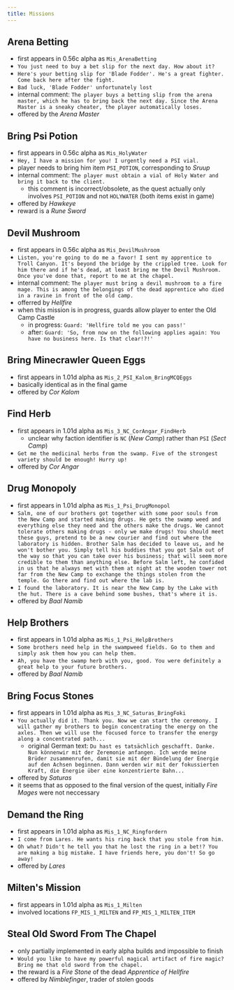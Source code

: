 ```yaml
---
title: Missions
---
```


## Arena Betting
- first appears in 0.56c alpha as `Mis_ArenaBetting`
- `You just need to buy a bet slip for the next day. How about it?`
- `Here's your betting slip for 'Blade Fodder'. He's a great fighter. Come back here after the fight.`
- `Bad luck, 'Blade Fodder' unfortunately lost`
- internal comment: `The player buys a betting slip from the arena master, which he has to bring back the next day. Since the Arena Master is a sneaky cheater, the player automatically loses.`
- offered by the _Arena Master_

## Bring Psi Potion
- first appears in 0.56c alpha as `Mis_HolyWater`
- `Hey, I have a mission for you! I urgently need a PSI vial.`
- player needs to bring him item `PSI_POTION`, corresponding to _Sruup_
- internal comment: `The player must obtain a vial of Holy Water and bring it back to the client.`
  - this comment is incorrect/obsolete, as the quest actually only involves `PSI_POTION` and not `HOLYWATER` (both items exist in game)
- offered by _Hawkeye_
- reward is a _Rune Sword_

## Devil Mushroom
- first appears in 0.56c alpha as `Mis_DevilMushroom`
- `Listen, you're going to do me a favor! I sent my apprentice to Troll Canyon. It's beyond the bridge by the crippled tree. Look for him there and if he's dead, at least bring me the Devil Mushroom. Once you've done that, report to me at the chapel.` 
- internal comment: `The player must bring a devil mushroom to a fire mage. This is among the belongings of the dead apprentice who died in a ravine in front of the old camp.`
- offerred by _Hellfire_
- when this mission is in progress, guards allow player to enter the Old Camp Castle
  - in progress: `Guard: 'Hellfire told me you can pass!'`
  - after: `Guard: 'So, from now on the following applies again: You have no business here. Is that clear!?!'`

## Bring Minecrawler Queen Eggs
- first appears in 1.01d alpha as `Mis_2_PSI_Kalom_BringMCQEggs`
- basically identical as in the final game
- offered by _Cor Kalom_

## Find Herb
- first appears in 1.01d alpha as `Mis_3_NC_CorAngar_FindHerb`
  - unclear why faction identifier is `NC` (_New Camp_) rather than `PSI` (_Sect Camp_)
- `Get me the medicinal herbs from the swamp. Five of the strongest variety should be enough! Hurry up!`
- offered by _Cor Angar_

## Drug Monopoly
- first appears in 1.01d alpha as `Mis_1_Psi_DrugMonopol`
- `Salm, one of our brothers got together with some poor souls from the New Camp and started making drugs. He gets the swamp weed and everything else they need and the others make the drugs. We cannot tolerate others making drugs - only we make drugs! You should meet these guys, pretend to be a new courier and find out where the laboratory is hidden. Brother Salm has decided to leave us, and he won't bother you. Simply tell his buddies that you got Salm out of the way so that you can take over his business; that will seem more credible to them than anything else. Before Salm left, he confided in us that he always met with them at night at the wooden tower not far from the New Camp to exchange the things stolen from the temple. Go there and find out where the lab is.`
- `I found the laboratory. It is near the New Camp by the Lake with the hut. There is a cave behind some bushes, that's where it is.`
- offered by _Baal Namib_

## Help Brothers
- first appears in 1.01d alpha as `Mis_1_Psi_HelpBrothers`
- `Some brothers need help in the swampweed fields. Go to them and simply ask them how you can help them.`
- `Ah, you have the swamp herb with you, good. You were definitely a great help to your future brothers.`
- offered by _Baal Namib_

## Bring Focus Stones
- first appears in 1.01d alpha as `Mis_3_NC_Saturas_BringFoki`
- `You actually did it. Thank you. Now we can start the ceremony. I will gather my brothers to begin concentrating the energy on the axles. Then we will use the focused force to transfer the energy along a concentrated path...`
  - original German text: `Du hast es tatsächlich geschafft. Danke. Nun könnenwir mit der Zeremonie anfangen. Ich werde meine Brüder zusammenrufen, damit sie mit der Bündelung der Energie auf den Achsen beginnen. Dann werden wir mit der fokussierten Kraft, die Energie über eine konzentrierte Bahn...`
- offered by _Saturas_
- it seems that as opposed to the final version of the quest, initially _Fire Mages_ were not neccessary

## Demand the Ring
- first appears in 1.01d alpha as `Mis_1_NC_Ringfordern`
- `I come from Lares. He wants his ring back that you stole from him.`
- `Oh what? Didn't he tell you that he lost the ring in a bet!? You are making a big mistake. I have friends here, you don't! So go away!`
- offered by _Lares_ 

## Milten's Mission
- first appears in 1.01d alpha as `Mis_1_Milten`
- involved locations `FP_MIS_1_MILTEN` and `FP_MIS_1_MILTEN_ITEM`

## Steal Old Sword From The Chapel
- only partially implemented in early alpha builds and impossible to finish
- `Would you like to have my powerful magical artifact of fire magic? Bring me that old sword from the chapel.`
- the reward is a _Fire Stone_ of the dead _Apprentice of Hellfire_
- offered by _Nimblefinger_, trader of stolen goods

